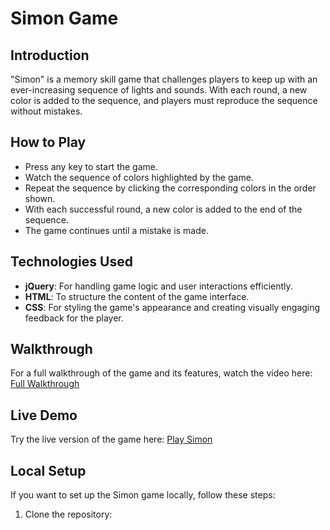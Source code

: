 # Simon Game

## Introduction
"Simon" is a memory skill game that challenges players to keep up with an ever-increasing sequence of lights and sounds. With each round, a new color is added to the sequence, and players must reproduce the sequence without mistakes.

## How to Play
- Press any key to start the game.
- Watch the sequence of colors highlighted by the game.
- Repeat the sequence by clicking the corresponding colors in the order shown.
- With each successful round, a new color is added to the end of the sequence.
- The game continues until a mistake is made.

## Technologies Used
- **jQuery**: For handling game logic and user interactions efficiently.
- **HTML**: To structure the content of the game interface.
- **CSS**: For styling the game's appearance and creating visually engaging feedback for the player.

## Walkthrough
For a full walkthrough of the game and its features, watch the video here: [Full Walkthrough](https://clipchamp.com/watch/RPOukbTJcFi)

## Live Demo
Try the live version of the game here: [Play Simon](https://floresloyd.github.io/simon/)

## Local Setup

If you want to set up the Simon game locally, follow these steps:

1. Clone the repository:
